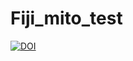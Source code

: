 # Fiji_mito_test
[![DOI](https://zenodo.org/badge/673577402.svg)](https://zenodo.org/badge/latestdoi/673577402)
